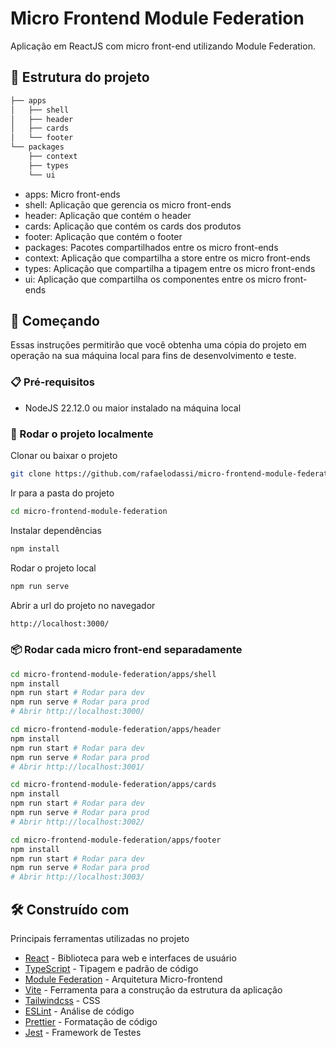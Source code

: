 # Micro Frontend Module Federation

Aplicação em ReactJS com micro front-end utilizando Module Federation.

## 📂 Estrutura do projeto

```bash
├── apps
│   ├── shell
│   ├── header
│   ├── cards
│   └── footer
└── packages
    ├── context
    ├── types
    └── ui
```

- apps: Micro front-ends
- shell: Aplicação que gerencia os micro front-ends
- header: Aplicação que contém o header
- cards: Aplicação que contém os cards dos produtos
- footer: Aplicação que contém o footer
- packages: Pacotes compartilhados entre os micro front-ends
- context: Aplicação que compartilha a store entre os micro front-ends
- types: Aplicação que compartilha a tipagem entre os micro front-ends
- ui: Aplicação que compartilha os componentes entre os micro front-ends

## 🚀 Começando

Essas instruções permitirão que você obtenha uma cópia do projeto em operação na sua máquina local para fins de desenvolvimento e teste.

### 📋 Pré-requisitos

- NodeJS 22.12.0 ou maior instalado na máquina local

### 🔧 Rodar o projeto localmente

Clonar ou baixar o projeto

```bash
git clone https://github.com/rafaelodassi/micro-frontend-module-federation.git
```

Ir para a pasta do projeto

```bash
cd micro-frontend-module-federation
```

Instalar dependências

```bash
npm install
```

Rodar o projeto local

```bash
npm run serve
```

Abrir a url do projeto no navegador

```bash
http://localhost:3000/
```

### 📦 Rodar cada micro front-end separadamente

```bash
cd micro-frontend-module-federation/apps/shell
npm install
npm run start # Rodar para dev
npm run serve # Rodar para prod
# Abrir http://localhost:3000/

cd micro-frontend-module-federation/apps/header
npm install
npm run start # Rodar para dev
npm run serve # Rodar para prod
# Abrir http://localhost:3001/

cd micro-frontend-module-federation/apps/cards
npm install
npm run start # Rodar para dev
npm run serve # Rodar para prod
# Abrir http://localhost:3002/

cd micro-frontend-module-federation/apps/footer
npm install
npm run start # Rodar para dev
npm run serve # Rodar para prod
# Abrir http://localhost:3003/
```

## 🛠️ Construído com

Principais ferramentas utilizadas no projeto

- [React](https://react.dev/) - Biblioteca para web e interfaces de usuário
- [TypeScript](https://www.typescriptlang.org/) - Tipagem e padrão de código
- [Module Federation](https://module-federation.io/) - Arquitetura Micro-frontend
- [Vite](https://vite.dev/) - Ferramenta para a construção da estrutura da aplicação
- [Tailwindcss](https://tailwindcss.com/) - CSS
- [ESLint](https://eslint.org/) - Análise de código
- [Prettier](https://prettier.io/) - Formatação de código
- [Jest](https://jestjs.io/pt-BR/) - Framework de Testes
